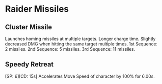 # Raider Missiles

## Cluster Missile

Launches homing missiles at multiple targets. Longer charge time. Slightly decreased DMG when hitting the same target multiple times.
1st Sequence: 2 missiles.
2nd Sequence: 5 missiles.
3rd Sequence: 11 missiles.

## Speedy Retreat

[SP: 6][CD: 15s] Accelerates Move Speed of character by 100% for 6.00s.